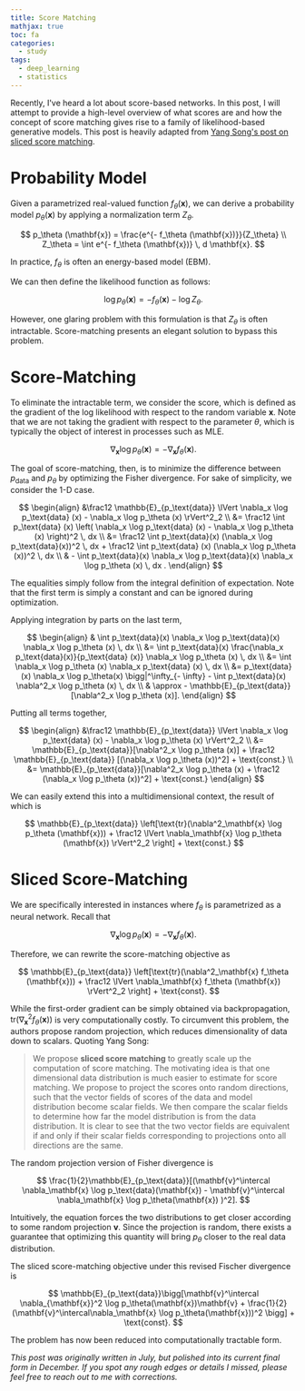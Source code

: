 ```yaml
---
title: Score Matching
mathjax: true
toc: fa
categories:
  - study
tags:
  - deep_learning
  - statistics
---
```


Recently, I've heard a lot about score-based networks. In this post, I will attempt to provide a high-level overview of what scores are and how the concept of score matching gives rise to a family of likelihood-based generative models. This post is heavily adapted from [Yang Song's post on sliced score matching](https://yang-song.github.io/blog/2019/ssm/).

# Probability Model

Given a parametrized real-valued function $f_\theta(\mathbf{x})$, we can derive a probability model $p_\theta(\mathbf{x})$ by applying a normalization term $Z_\theta$.

$$
p_\theta (\mathbf{x}) = \frac{e^{- f_\theta (\mathbf{x})}}{Z_\theta} \\
Z_\theta = \int e^{- f_\theta (\mathbf{x})} \, d \mathbf{x}.
$$

In practice, $f_\theta$ is often an energy-based model (EBM).

We can then define the likelihood function as follows:

$$
\log p_\theta (\mathbf{x}) = - f_\theta (\mathbf{x}) - \log Z_\theta.
$$

However, one glaring problem with this formulation is that $Z_\theta$ is often intractable. Score-matching presents an elegant solution to bypass this problem.

# Score-Matching

To eliminate the intractable term, we consider the score, which is defined as the gradient of the log likelihood with respect to the random variable $\mathbf{x}$. Note that we are not taking the gradient with respect to the parameter $\theta$, which is typically the object of interest in processes such as MLE.

$$
\nabla_\mathbf{x} \log p_\theta (\mathbf{x}) = - \nabla_\mathbf{x} f_\theta (\mathbf{x}).
$$

The goal of score-matching, then, is to minimize the difference between $p_\text{data}$ and $p_\theta$ by optimizing the Fisher divergence. For sake of simplicity, we consider the 1-D case.

$$
\begin{align}
&\frac12 \mathbb{E}_{p_\text{data}} \lVert \nabla_x \log p_\text{data} (x) - \nabla_x \log p_\theta (x) \rVert^2_2 \\
&= \frac12 \int p_\text{data} (x) \left( \nabla_x \log p_\text{data} (x) - \nabla_x \log p_\theta (x) \right)^2 \, dx \\
&= \frac12 \int p_\text{data}(x) (\nabla_x \log p_\text{data}(x))^2 \, dx + \frac12 \int p_\text{data} (x) (\nabla_x \log p_\theta (x))^2 \, dx \\
& - \int p_\text{data}(x) \nabla_x \log p_\text{data}(x) \nabla_x \log p_\theta (x) \, dx .
\end{align}
$$

The equalities simply follow from the integral definition of expectation. Note that the first term is simply a constant and can be ignored during optimization.

Applying integration by parts on the last term,

$$
\begin{align}
& \int p_\text{data}(x) \nabla_x \log p_\text{data}(x) \nabla_x \log p_\theta (x) \, dx \\
&= \int p_\text{data}(x) \frac{\nabla_x p_\text{data}(x)}{p_\text{data} (x)} \nabla_x \log p_\theta (x) \, dx \\
&= \int \nabla_x \log p_\theta (x) \nabla_x p_\text{data} (x) \, dx \\
&= p_\text{data}(x) \nabla_x \log p_\theta(x) \bigg|^\infty_{- \infty} - \int p_\text{data}(x) \nabla^2_x \log p_\theta (x) \, dx \\
& \approx - \mathbb{E}_{p_\text{data}}[\nabla^2_x \log p_\theta (x)].
\end{align}
$$

Putting all terms together,

$$
\begin{align}
&\frac12 \mathbb{E}_{p_\text{data}} \lVert \nabla_x \log p_\text{data} (x) - \nabla_x \log p_\theta (x) \rVert^2_2 \\
&= \mathbb{E}_{p_\text{data}}[\nabla^2_x \log p_\theta (x)] + \frac12 \mathbb{E}_{p_\text{data}} [(\nabla_x \log p_\theta (x))^2] + \text{const.} \\
&= \mathbb{E}_{p_\text{data}}[\nabla^2_x \log p_\theta (x) + \frac12 (\nabla_x \log p_\theta (x))^2] + \text{const.}
\end{align}
$$

We can easily extend this into a multidimensional context, the result of which is

$$
\mathbb{E}_{p_\text{data}} \left[\text{tr}(\nabla^2_\mathbf{x} \log p_\theta (\mathbf{x})) + \frac12 \lVert \nabla_\mathbf{x} \log p_\theta (\mathbf{x}) \rVert^2_2 \right] + \text{const.}
$$

# Sliced Score-Matching

We are specifically interested in instances where $f_\theta$ is parametrized as a neural network. Recall that

$$
\nabla_\mathbf{x} \log p_\theta (\mathbf{x}) = - \nabla_\mathbf{x} f_\theta (\mathbf{x}).
$$

Therefore, we can rewrite the score-matching objective as

$$
\mathbb{E}_{p_\text{data}} \left[\text{tr}(\nabla^2_\mathbf{x} f_\theta (\mathbf{x})) + \frac12 \lVert \nabla_\mathbf{x} f_\theta (\mathbf{x}) \rVert^2_2 \right] + \text{const}.
$$

While the first-order gradient can be simply obtained via backpropagation, $\text{tr}(\nabla^2_\mathbf{x} f_\theta (\mathbf{x}))$ is very computationally costly. To circumvent this problem, the authors propose random projection, which reduces dimensionality of data down to scalars. Quoting Yang Song:

> We propose **sliced score matching** to greatly scale up the computation of score matching. The motivating idea is that one dimensional data distribution is much easier to estimate for score matching. We propose to project the scores onto random directions, such that the vector fields of scores of the data and model distribution become scalar fields. We then compare the scalar fields to determine how far the model distribution is from the data distribution. It is clear to see that the two vector fields are equivalent if and only if their scalar fields corresponding to projections onto all directions are the same.

The random projection version of Fisher divergence is

$$
\frac{1}{2}\mathbb{E}_{p_\text{data}}[(\mathbf{v}^\intercal \nabla_\mathbf{x} \log p_\text{data}(\mathbf{x}) - \mathbf{v}^\intercal \nabla_\mathbf{x} \log p_\theta(\mathbf{x}) )^2].
$$

Intuitively, the equation forces the two distributions to get closer according to some random projection $\mathbf{v}$. Since the projection is random, there exists a guarantee that optimizing this quantity will bring $p_\theta$ closer to the real data distribution.

The sliced score-matching objective under this revised Fischer divergence is

$$
\mathbb{E}_{p_\text{data}}\bigg[\mathbf{v}^\intercal \nabla_{\mathbf{x}}^2 \log p_\theta(\mathbf{x})\mathbf{v} + \frac{1}{2} (\mathbf{v}^\intercal\nabla_\mathbf{x} \log p_\theta(\mathbf{x}))^2 \bigg] + \text{const}.
$$

The problem has now been reduced into computationally tractable form.

_This post was originally written in July, but polished into its current final form in December. If you spot any rough edges or details I missed, please feel free to reach out to me with corrections._
